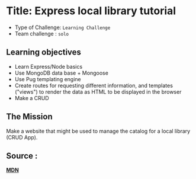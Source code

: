 # Title: Express local library tutorial

- Type of Challenge: `Learning Challenge`
- Team challenge : `solo`

## Learning objectives

- Learn Express/Node basics
- Use MongoDB data base + Mongoose
- Use Pug templating engine
- Create routes for requesting different information, and templates ("views") to render the data as HTML to be displayed in the browser
- Make a CRUD

## The Mission

Make a website that might be used to manage the catalog for a local library (CRUD App). 


## Source : 

**[MDN](https://developer.mozilla.org/en-US/docs/Learn/Server-side/Express_Nodejs)**

